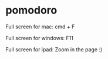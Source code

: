 # pomodoro

Full screen for mac:
cmd + F

Full screen for windows:
F11

Full screen for ipad:
Zoom in the page :)
